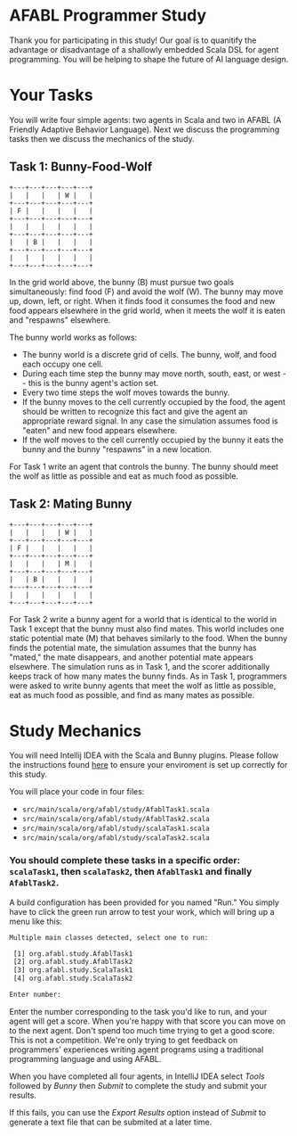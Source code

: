 # AFABL Programmer Study

Thank you for participating in this study! Our goal is to quanitify the advantage or disadvantage of a shallowly embedded Scala DSL for agent programming. You will be helping to shape the future of AI language design.

# Your Tasks

You will write four simple agents: two agents in Scala and two in AFABL (A Friendly Adaptive Behavior Language). Next we discuss the programming tasks then we discuss the mechanics of the study.

## Task 1: Bunny-Food-Wolf

```
+---+---+---+---+---+
|   |   |   | W |   |
+---+---+---+---+---+
| F |   |   |   |   |
+---+---+---+---+---+
|   |   |   |   |   |
+---+---+---+---+---+
|   | B |   |   |   |
+---+---+---+---+---+
|   |   |   |   |   |
+---+---+---+---+---+
```

In the grid world above, the bunny (B) must pursue two goals simultaneously: find food (F) and avoid the wolf (W).  The bunny may move up, down, left, or right.  When it finds food it consumes the food and new food appears elsewhere in the grid world, when it meets the wolf it is eaten and "respawns" elsewhere.

The bunny world works as follows:

- The bunny world is a discrete grid of cells.  The bunny, wolf, and food each occupy one cell.
- During each time step the bunny may move north, south, east, or west -- this is the bunny agent's action set.
- Every two time steps the wolf moves towards the bunny.
- If the bunny moves to the cell currently occupied by the food, the agent should be written to recognize this fact and give the agent an appropriate reward signal. In any case the simulation assumes food is "eaten" and new food appears elsewhere.
- If the wolf moves to the cell currently occupied by the bunny it eats the bunny and the bunny "respawns" in a new location.

For Task 1 write an agent that controls the bunny. The bunny should meet the wolf as little as possible and eat as much food as possible.

## Task 2: Mating Bunny

```
+---+---+---+---+---+
|   |   |   | W |   |
+---+---+---+---+---+
| F |   |   |   |   |
+---+---+---+---+---+
|   |   |   | M |   |
+---+---+---+---+---+
|   | B |   |   |   |
+---+---+---+---+---+
|   |   |   |   |   |
+---+---+---+---+---+
```

For Task 2 write a bunny agent for a world that is identical to the world in Task 1 except that the bunny must also find mates.  This world includes one static potential mate (M) that behaves similarly to the food.  When the bunny finds the potential mate, the simulation assumes that the bunny has "mated," the mate disappears, and another potential mate appears elsewhere.  The simulation runs as in Task 1, and the scorer additionally keeps track of how many mates the bunny finds.  As in Task 1, programmers were asked to write bunny agents that meet the wolf as little as possible, eat as much food as possible, and find as many mates as possible.

# Study Mechanics

You will need Intellij IDEA with the Scala and Bunny plugins. Please follow the instructions found [here](https://github.com/kjcartledge/Bunny/blob/master/GettingStarted.md) to ensure your enviroment is set up correctly for this study.

You will place your code in four files:

- `src/main/scala/org/afabl/study/AfablTask1.scala`
- `src/main/scala/org/afabl/study/AfablTask2.scala`
- `src/main/scala/org/afabl/study/scalaTask1.scala`
- `src/main/scala/org/afabl/study/scalaTask2.scala`

### You should complete these tasks in a specific order: `scalaTask1`, then `scalaTask2`, then `AfablTask1` and finally `AfablTask2`.

A build configuration has been provided for you named "Run." You simply have to click the green run arrow to test your work, which will bring up a menu like this:

```sh
Multiple main classes detected, select one to run:

 [1] org.afabl.study.AfablTask1
 [2] org.afabl.study.AfablTask2
 [3] org.afabl.study.ScalaTask1
 [4] org.afabl.study.ScalaTask2

Enter number:
```

Enter the number corresponding to the task you'd like to run, and your agent will get a score. When you're happy with that score you can move on to the next agent. Don't spend too much time trying to get a good score. This is not a competition. We're only trying to get feedback on programmers' experiences writing agent programs using a traditional programming language and using AFABL.

When you have completed all four agents, in IntelliJ IDEA select *Tools* followed by *Bunny* then *Submit* to complete the study and submit your results.

If this fails, you can use the *Export Results* option instead of *Submit* to generate a text file that can be submited at a later time.

